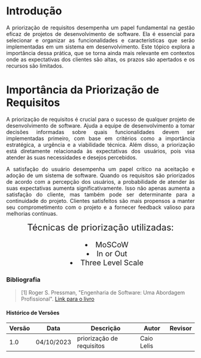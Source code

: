 # Introdução
<p style="text-align: justify;">
A priorização de requisitos desempenha um papel fundamental na gestão eficaz de projetos de desenvolvimento de software. Ela é essencial para selecionar e organizar as funcionalidades e características que serão implementadas em um sistema em desenvolvimento. Este tópico explora a importância dessa prática, que se torna ainda mais relevante em contextos onde as expectativas dos clientes são altas, os prazos são apertados e os recursos são limitados.
</p>

# Importância da Priorização de Requisitos
<p style="text-align: justify;">
A priorização de requisitos é crucial para o sucesso de qualquer projeto de desenvolvimento de software. Ajuda a equipe de desenvolvimento a tomar decisões informadas sobre quais funcionalidades devem ser implementadas primeiro, com base em critérios como a importância estratégica, a urgência e a viabilidade técnica. Além disso, a priorização está diretamente relacionada às expectativas dos usuários, pois visa atender às suas necessidades e desejos percebidos.
</p>

<p style="text-align: justify;">
A satisfação do usuário desempenha um papel crítico na aceitação e adoção de um sistema de software. Quando os requisitos são priorizados de acordo com a percepção dos usuários, a probabilidade de atender às suas expectativas aumenta significativamente. Isso não apenas aumenta a satisfação do cliente, mas também pode ser determinante para a continuidade do projeto. Clientes satisfeitos são mais propensos a manter seu comprometimento com o projeto e a fornecer feedback valioso para melhorias contínuas.
</p>


<div style="text-align: center; font-size: 24px;">
    Técnicas de priorização utilizadas:
</div>

<div style="text-align: center; font-size: 20px;">
    <ul style="list-style-position: inside;">
        <li>MoSCoW</li>
        <li>In or Out</li>
        <li>Three Level Scale</li>
    </ul>
</div>


### Bibliografia
> [1] Roger S. Pressman, "Engenharia de Software: Uma Abordagem Profissional". [Link para o livro](https://analisederequisitos.com.br/wp-content/uploads/2023/06/engenharia-de-software-8a-ed-pressman-compactado.pdf)

    
#### Histórico de Versões

| Versão | Data       | Descrição            | Autor          | Revisor          |
|--------|------------|----------------------|----------------|----------------  |
| 1.0    | 04/10/2023 | priorização de requisitos   | Caio Lelis  |              |